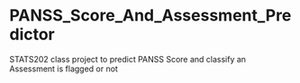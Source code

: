 # PANSS_Score_And_Assessment_Predictor
STATS202 class project to predict PANSS Score and classify an Assessment is flagged or not
